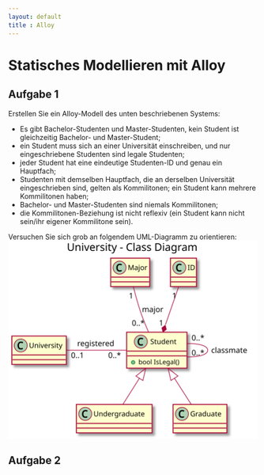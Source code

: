```yaml
---
layout: default
title : Alloy
---
```


# Statisches Modellieren mit Alloy


## Aufgabe 1

Erstellen Sie ein Alloy-Modell des unten beschriebenen Systems:

- Es gibt Bachelor-Studenten und Master-Studenten, kein Student ist gleichzeitig Bachelor- und Master-Student;
- ein Student muss sich an einer Universität einschreiben, und nur eingeschriebene Studenten sind legale Studenten;
- jeder Student hat eine eindeutige Studenten-ID und genau ein Hauptfach;
- Studenten mit demselben Hauptfach, die an derselben Universität eingeschrieben sind, gelten als Kommilitonen; ein Student kann mehrere Kommilitonen haben;
- Bachelor- und Master-Studenten sind niemals Kommilitonen;
- die Kommilitonen-Beziehung ist nicht reflexiv (ein Student kann nicht sein/ihr eigener Kommilitone sein).

Versuchen Sie sich grob an folgendem UML-Diagramm zu orientieren:
![UML](./images/student_class_diag.svg)


## Aufgabe 2

